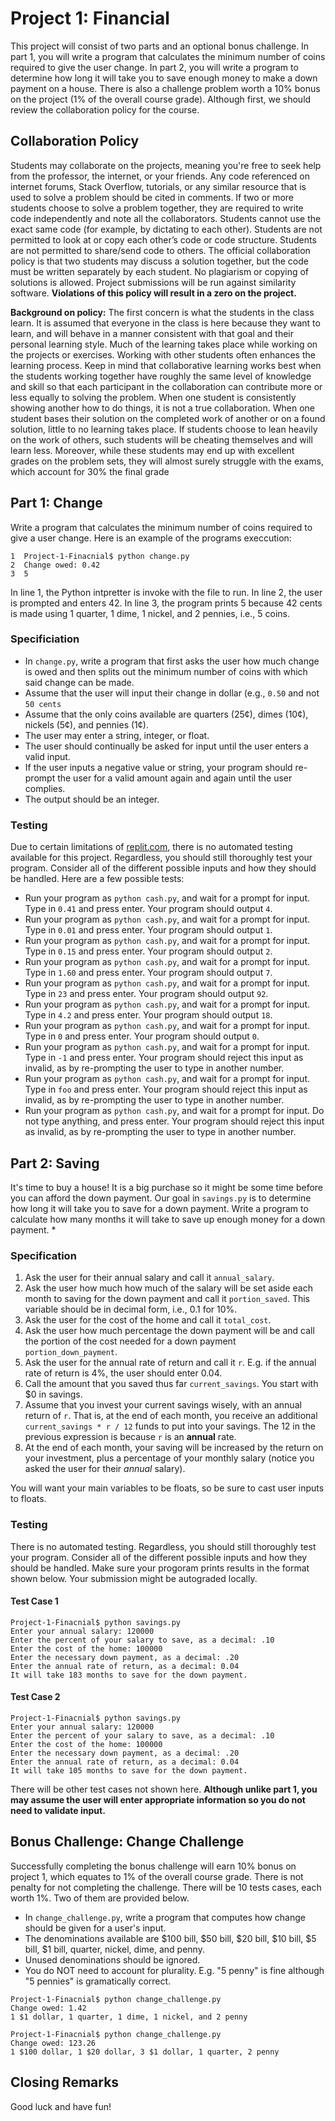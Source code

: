 # Project 1: Financial

This project will consist of two parts and an optional bonus challenge. In part 1, you will write a program that calculates the minimum number of coins required to give the user change. In part 2, you will write a program to determine how long it will take you to save enough money to make a down payment on a house. There is also a challenge problem worth a 10% bonus on the project (1% of the overall course grade). Although first, we should review the collaboration policy for the course.

## Collaboration Policy

Students may collaborate on the projects, meaning you're free to seek help from the professor, the internet, or your friends. Any code referenced on internet forums, Stack Overflow, tutorials, or any similar resource that is used to solve a problem should be cited in comments. If two or more students choose to solve a problem together, they are required to write code independently and note all the collaborators. Students cannot use the exact same code (for example, by dictating to each other). Students are not permitted to look at or copy each other’s code or code structure. Students are not permitted to share/send code to others. The official collaboration policy is that two students may discuss a solution together, but the code must be written separately by each student. No plagiarism or copying of solutions is allowed. Project submissions will be run against similarity software. **Violations of this policy will result in a zero on the project.**

**Background on policy:** The first concern is what the students in the class learn. It is assumed that everyone in the class is here because they want to learn, and will behave in a manner consistent with that goal and their personal learning style. Much of the learning takes place while working on the projects or exercises. Working with other students often enhances the learning process. Keep in mind that collaborative learning works best when the students working together have roughly the same level of knowledge and skill so that each participant in the collaboration can contribute more or less equally to solving the problem. When one student is consistently showing another how to do things, it is not a true collaboration. When one student bases their solution on the completed work of another or on a found solution, little to no learning takes place. If students choose to lean heavily on the work of others, such students will be cheating themselves and will learn less. Moreover, while these students may end up with excellent grades on the problem sets, they will almost surely struggle with the exams, which account for 30% the final grade


## Part 1: Change

Write a program that calculates the minimum number of coins required to give a user change. Here is an example of the programs execcution:

``` text
1  Project-1-Finacnial$ python change.py
2  Change owed: 0.42
3  5
```

In line 1, the Python intpretter is invoke with the file to run. In line 2, the user is prompted and enters 42. In line 3, the program prints 5 because 42 cents is made using 1 quarter, 1 dime, 1 nickel, and 2 pennies, i.e., 5 coins.

### Specificiation

- In `change.py`, write a program that first asks the user how much change is owed and then splits out the minimum number of coins with which said change can be made.
- Assume that the user will input their change in dollar (e.g., `0.50` and not `50 cents`
- Assume that the only coins available are quarters (25¢), dimes (10¢), nickels (5¢), and pennies (1¢).
- The user may enter a string, integer, or float.
- The user should continually be asked for input until the user enters a valid input. 
- If the user inputs a negative value or string, your program should re-prompt the user for a valid amount again and again until the user complies.
- The output should be an integer. 

### Testing

Due to certain limitations of [replit.com](replit.com), there is no automated testing available for this project. Regardless, you should still thoroughly test your program. Consider all of the different possible inputs and how they should be handled. Here are a few possible tests:

- Run your program as `python cash.py`, and wait for a prompt for input. Type in `0.41` and press enter. Your program should output `4`.
- Run your program as `python cash.py`, and wait for a prompt for input. Type in `0.01` and press enter. Your program should output `1`.
- Run your program as `python cash.py`, and wait for a prompt for input. Type in `0.15` and press enter. Your program should output `2`.
- Run your program as `python cash.py`, and wait for a prompt for input. Type in `1.60` and press enter. Your program should output `7`.
- Run your program as `python cash.py`, and wait for a prompt for input. Type in `23` and press enter. Your program should output `92`.
- Run your program as `python cash.py`, and wait for a prompt for input. Type in `4.2` and press enter. Your program should output `18`.
- Run your program as `python cash.py`, and wait for a prompt for input. Type in `0` and press enter. Your program should output `0`.
- Run your program as `python cash.py`, and wait for a prompt for input. Type in `-1` and press enter. Your program should reject this input as invalid, as by re-prompting the user to type in another number.
- Run your program as `python cash.py`, and wait for a prompt for input. Type in `foo` and press enter. Your program should reject this input as invalid, as by re-prompting the user to type in another number.
- Run your program as `python cash.py`, and wait for a prompt for input. Do not type anything, and press enter. Your program should reject this input as invalid, as by re-prompting the user to type in another number.

## Part 2: Saving

It's time to buy a house! It is a big purchase so it might be some time before you can afford the down payment. Our goal in `savings.py` is to determine how long it will take you to save for a down payment. Write a program to calculate how many months it will take to save up enough money for a down payment. *

### Specification

1. Ask the user for their annual salary and call it `annual_salary`.
2. Ask the user how much how much of the salary will be set aside each month to saving for the down payment and call it `portion_saved`. This variable should be in decimal form, i.e., 0.1 for 10%.
3. Ask the user for the cost of the home and call it `total_cost`.
4. Ask the user how much percentage the down payment will be and call the portion of the cost needed for a down payment `portion_down_payment`.
5. Ask the user for the annual rate of return and call it `r`. E.g. if the annual rate of return is 4%, the user should enter 0.04.
6. Call the amount that you saved thus far `current_savings`. You start with $0 in savings.
7. Assume that you invest your current savings wisely, with an annual return of `r`. That is, at the end of each month, you receive an additional `current_savings * r / 12` funds to put into your savings. The 12 in the previous expression is because `r` is an **annual** rate.
8. At the end of each month, your saving will be increased by the return on your investment, plus a percentage of your monthly salary (notice you asked the user for their *annual* salary).

You will want your main variables to be floats, so be sure to cast user inputs to floats.

### Testing

There is no automated testing. Regardless, you should still thoroughly test your program. Consider all of the different possible inputs and how they should be handled. Make sure your progoram prints results in the format shown below. Your submission might be autograded locally.

#### Test Case 1

``` text
Project-1-Finacnial$ python savings.py
Enter your annual salary: 120000
Enter the percent of your salary to save, as a decimal: .10
Enter the cost of the home: 100000
Enter the necessary down payment, as a decimal: .20
Enter the annual rate of return, as a decimal: 0.04
It will take 183 months to save for the down payment.
```

#### Test Case 2
``` text
Project-1-Finacnial$ python savings.py
Enter your annual salary: 120000
Enter the percent of your salary to save, as a decimal: .10
Enter the cost of the home: 100000
Enter the necessary down payment, as a decimal: .20
Enter the annual rate of return, as a decimal: 0.04
It will take 105 months to save for the down payment.
```

There will be other test cases not shown here. **Although unlike part 1, you may assume the user will enter appropriate information so you do not need to validate input.**

## Bonus Challenge: Change Challenge

Successfully completing the bonus challenge will earn 10% bonus on project 1, which equates to 1% of the overall course grade. There is not penalty for not completing the challenge. There will be 10 tests cases, each worth 1%. Two of them are provided below.

- In `change_challenge.py`, write a program that computes how change should be given for a user's input.
- The denominations available are $100 bill, $50 bill, $20 bill, $10 bill, $5 bill, $1 bill, quarter, nickel, dime, and penny.
- Unused denominations should be ignored.
- You do NOT need to account for plurality. E.g. "5 penny" is fine although "5 pennies" is gramatically correct.

``` text
Project-1-Finacnial$ python change_challenge.py
Change owed: 1.42
1 $1 dollar, 1 quarter, 1 dime, 1 nickel, and 2 penny
```

``` text
Project-1-Finacnial$ python change_challenge.py
Change owed: 123.26
1 $100 dollar, 1 $20 dollar, 3 $1 dollar, 1 quarter, 2 penny
```

## Closing Remarks

Good luck and have fun!